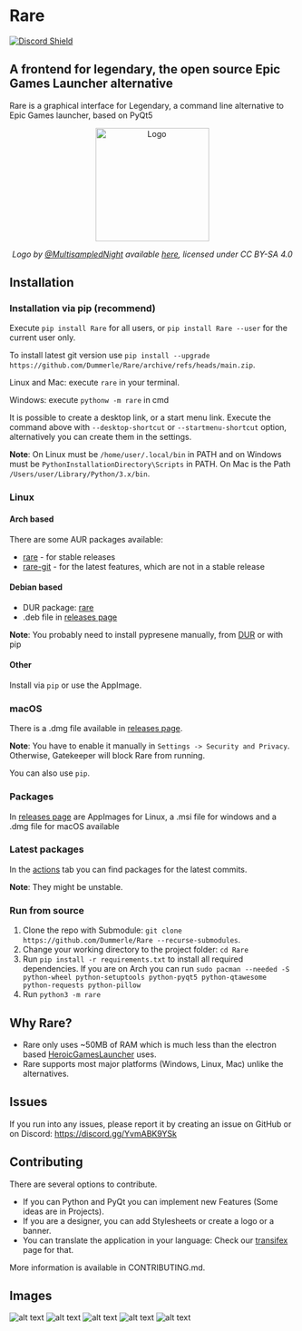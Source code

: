 # Rare
[![Discord Shield](https://discordapp.com/api/guilds/826881530310819914/widget.png?style=shield)](https://discord.gg/YvmABK9YSk)

## A frontend for legendary, the open source Epic Games Launcher alternative

Rare is a graphical interface for Legendary, a command line alternative to Epic Games launcher, based on PyQt5

<div align="center">
    <img src="https://github.com/Dummerle/Rare/blob/main/rare/resources/images/Rare_nonsquared.png?raw=true" alt="Logo" width="200"/>
    <p><i>Logo by <a href="https://github.com/MultisampledNight">@MultisampledNight</a> available
        <a href="https://github.com/Dummerle/Rare/blob/main/rare/resources/images/">here</a>,
        licensed under CC BY-SA 4.0</i></p>
</div>

## Installation

### Installation via pip (recommend)

Execute `pip install Rare` for all users, or `pip install Rare --user` for the current user only.

To install latest git version use `pip install --upgrade https://github.com/Dummerle/Rare/archive/refs/heads/main.zip`.

Linux and Mac: execute `rare` in your terminal.

Windows: execute `pythonw -m rare` in cmd

It is possible to create a desktop link, or a start menu link. Execute the command above with `--desktop-shortcut`
or `--startmenu-shortcut` option, alternatively you can create them in the settings.

**Note**: On Linux must be `/home/user/.local/bin` in PATH and on Windows must be `PythonInstallationDirectory\Scripts`
in PATH. On Mac is the Path `/Users/user/Library/Python/3.x/bin`.

### Linux

#### Arch based

There are some AUR packages available:

- [rare](https://aur.archlinux.org/packages/rare) - for stable releases
- [rare-git](https://aur.archlinux.org/packages/rare-git) - for the latest features, which are not in a stable release

#### Debian based

- DUR package: [rare](https://mpr.hunterwittenborn.com/packages/rare)
- .deb file in [releases page](https://github.com/Dummerle/Rare/releases)

**Note**: You probably need to install pypresene manually,
from [DUR](https://mpr.hunterwittenborn.com/packages/python3-pypresence) or with pip

#### Other

Install via `pip` or use the AppImage.

### macOS

There is a .dmg file available in [releases page](https://github.com/Dummerle/Rare/releases).

**Note**: You have to enable it manually in `Settings -> Security and Privacy`. Otherwise, Gatekeeper will block Rare
from running.

You can also use `pip`.

### Packages

In [releases page](https://github.com/Dummerle/Rare/releases) are AppImages for Linux, a .msi file for windows and a .dmg
file for macOS available

### Latest packages

In the [actions](https://github.com/Dummerle/Rare/actions) tab you can find packages for the latest commits.

**Note**: They might be unstable.

### Run from source

1. Clone the repo with Submodule: `git clone https://github.com/Dummerle/Rare --recurse-submodules`.
2. Change your working directory to the project folder: `cd Rare`
3. Run `pip install -r requirements.txt` to install all required dependencies. If you are on Arch you can
   run `sudo pacman --needed -S python-wheel python-setuptools python-pyqt5 python-qtawesome python-requests python-pillow`
3. Run `python3 -m rare`

## Why Rare?

- Rare only uses ~50MB of RAM which is much less than the electron
  based [HeroicGamesLauncher](https://github.com/Heroic-Games-Launcher/HeroicGamesLauncher) uses.
- Rare supports most major platforms (Windows, Linux, Mac) unlike the alternatives.

## Issues

If you run into any issues, please report it by creating an issue on GitHub or on Discord: https://discord.gg/YvmABK9YSk

## Contributing

There are several options to contribute.

- If you can Python and PyQt you can implement new Features (Some ideas are in Projects).
- If you are a designer, you can add Stylesheets or create a logo or a banner.
- You can translate the application in your language: Check our [transifex](https://www.transifex.com/rare-1/rare) page
  for that.

More information is available in CONTRIBUTING.md.

## Images

![alt text](https://github.com/Dummerle/Rare/blob/main/Screenshots/Rare.png?raw=true)
![alt text](https://github.com/Dummerle/Rare/blob/main/Screenshots/GameInfo.png?raw=true)
![alt text](https://github.com/Dummerle/Rare/blob/main/Screenshots/RareSettings.png?raw=true)
![alt text](https://github.com/Dummerle/Rare/blob/main/Screenshots/RareDownloads.png?raw=true)
![alt text](https://github.com/Dummerle/Rare/blob/main/Screenshots/GameSettings.png?raw=true)
